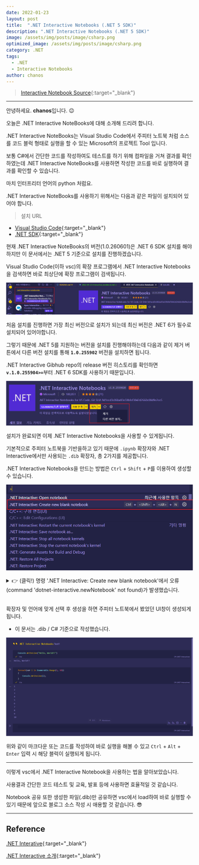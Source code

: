 ```yaml
---
date: 2022-01-23
layout: post
title:  ".NET Interactive Notebooks (.NET 5 SDK)"
description: ".NET Interactive Notebooks (.NET 5 SDK)"
image: /assets/img/posts/image/csharp.png
optimized_image: /assets/img/posts/image/csharp.png
category: .NET
tags:
  - .NET
  - Interactive Notebooks
author: chanos
---
```

>[Interactive Notebook Source](https://github.com/chanos-dev/blogcode/tree/master/22-0123){:target="_blank"}

---

안녕하세요. <b>chanos</b>입니다. 😉

오늘은 .NET Interactive NoteBooks에 대해 소개해 드리려 합니다.

.NET Interactive NoteBooks는 Visual Studio Code에서 주피터 노트북 처럼 소스를 코드 블럭 형태로 실행을 할 수 있는 Microsoft의 프로젝트 Tool 입니다.

보통 C#에서 간단한 코드를 작성하여도 테스트를 하기 위해 컴파일을 거쳐 결과를 확인하였는데 .NET Interactive NoteBooks를 사용하면 작성한 코드를 바로 실행하여 결과를 확인할 수 있습니다.

마치 인터프리터 언어의 python 처럼요.

.NET Interactive NoteBooks를 사용하기 위해서는 다음과 같은 파일이 설치되어 있어야 합니다.
> 설치 URL

- [Visual Studio Code](https://code.visualstudio.com/){:target="_blank"}
- [.NET SDK](https://dotnet.microsoft.com/en-us/download/visual-studio-sdks){:target="_blank"}

현재 .NET Interactive NoteBooks의 버전(1.0.260601)은 .NET 6 SDK 설치를 해야하지만 이 문서에서는 .NET 5 기준으로 설치를 진행하겠습니다. 

Visual Studio Code(이하 vsc)의 확장 프로그램에서 .NET Interactive Notebooks을 검색하면 바로 최상단에 확장 프로그램이 검색됩니다.

![vsc_plugin](/assets/img/posts/2022-01-23/vsc_plugin.png)

처음 설치를 진행하면 가장 최신 버전으로 설치가 되는데 최신 버전은 .NET 6가 필수로 설치되어 있어야합니다.

그렇기 때문에 .NET 5를 지원하는 버전을 설치를 진행해야하는데 다음과 같이 제거 버튼에서 다른 버전 설치를 통해 <b>`1.0.255902`</b> 버전을 설치하면 됩니다.

.NET Interactive Gibhub repo의 release 버전 히스토리를 확인하면 <b>`v.1.0.255904>=`</b>부터 .NET 6 SDK를 사용하기 때문입니다.

![other_version](/assets/img/posts/2022-01-23/other_version.png)

설치가 완료되면 이제 .NET Interactive Notebooks을 사용할 수 있게됩니다.

기본적으로 주피터 노트북을 기반을하고 있기 때문에 `.ipynb` 확장자와 .NET Interactive에서만 사용되는 `.dib` 확장자, 총 2가지를 제공합니다.

.NET Interactive Notebooks을 만드는 방법은 `Ctrl` + `Shift` + `P`를 이용하여 생성할 수 있습니다.

![new_notebook](/assets/img/posts/2022-01-23/new_notebook.png)

<details>
<summary>👉 (클릭!) 명령 '.NET Interactive: Create new blank notebook'에서 오류(command 'dotnet-interactive.newNotebook' not found)가 발생했습니다.</summary> 
<div markdown="1">
---
dotnet-interactive가 설치되어있지 않아 발생하는 에러입니다.

[dotnet-interactive](https://www.nuget.org/packages/Microsoft.dotnet-interactive/1.0.255902){:target="_blank"} 사이트로 이동하여 `.NET CLI(Glocal)` 탭에 있는 명령어를 로컬 CLI 창에서 실행하여 설치하면 에러가 나지 않을겁니다.!

---
</div>
</details>
<br>

확장자 및 언어에 맞게 선택 후 생성을 하면 주피터 노트북에서 봤었던 UI창이 생성되게 됩니다.
- 이 문서는 .dib / C# 기준으로 작성했습니다.

![notebook](/assets/img/posts/2022-01-23/notebook.png)

위와 같이 마크다운 또는 코드를 작성하여 바로 실행을 해볼 수 있고 `Ctrl` + `Alt` + `Enter` 입력 시 해당 블럭이 실행되게 됩니다.

---
이렇게 vsc에서 .NET Interactive Notebook을 사용하는 법을 알아보았습니다.

사용결과 간단한 코드 테스트 및 교육, 발표 등에 사용하면 효율적일 것 같습니다.

Notebook 공유 또한 생성한 파일(.dib)만 공유하면 vsc에서 load하여 바로 실행할 수 있기 때문에 앞으로 블로그 소스 작성 시 애용할 것 같습니다. 😎

---

## Reference

[.NET Interative](https://github.com/dotnet/interactive#notebooks-with-net){:target="_blank"}

[.NET Interactive 소개](https://forum.dotnetdev.kr/t/net-interactive/928){:target="_blank"}